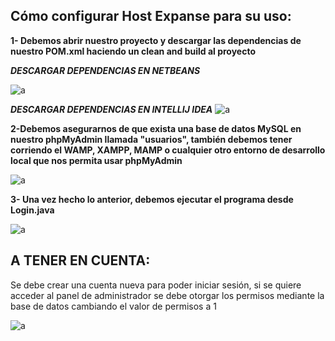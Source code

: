 ## Cómo configurar Host Expanse para su uso:
**1- Debemos abrir nuestro proyecto y descargar las dependencias de nuestro POM.xml haciendo un clean and build al proyecto**

***DESCARGAR DEPENDENCIAS EN NETBEANS***

![a](https://cdn.discordapp.com/attachments/696207974791643166/1172002459883937802/paso1.png?ex=655ebb59&is=654c4659&hm=a0986045a3dc46c507b24cd49ad9367eaeafc6e77cdfe12291364036e2bb0fbc&)

***DESCARGAR DEPENDENCIAS EN INTELLIJ IDEA***
![a](https://cdn.discordapp.com/attachments/696207974791643166/1172011109717393530/posa1.png?ex=655ec367&is=654c4e67&hm=81dc763c78ef97276831da48bbd70f579ba075651077b948b387a13acb1dd944&)

**2-Debemos asegurarnos de que exista una base de datos MySQL en nuestro phpMyAdmin llamada "usuarios", también debemos tener 
corriendo el WAMP, XAMPP, MAMP o cualquier otro entorno de desarrollo local que nos permita usar phpMyAdmin**

![a](https://cdn.discordapp.com/attachments/696207974791643166/1172005721768996936/paso2.png?ex=655ebe62&is=654c4962&hm=d5270d9f5dcb9db0fc1192dd6311a81964d15c3768bc0b8fab00b394e7be7ee7&)

**3- Una vez hecho lo anterior, debemos ejecutar el programa desde Login.java**

![a](https://cdn.discordapp.com/attachments/696207974791643166/1172008339538989127/paso3.png?ex=655ec0d3&is=654c4bd3&hm=3524a6c4d2b9819ebd631468f60d609461e559fa497f35ac4678f510d7ccd155&)

## A TENER EN CUENTA:
Se debe crear una cuenta nueva para poder iniciar sesión, si se quiere acceder al panel de administrador se debe otorgar los permisos mediante la base de datos cambiando el valor de permisos a 1

![a](https://cdn.discordapp.com/attachments/696207974791643166/1172009702515802142/aclaracion.png?ex=655ec217&is=654c4d17&hm=813796513dc3eed57b52eb58fb4d05807e929aa84c5ffbbc0055a63022d6e84f&)
